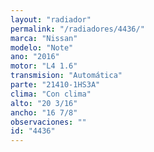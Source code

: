 ```yaml
---
layout: "radiador"
permalink: "/radiadores/4436/"
marca: "Nissan"
modelo: "Note"
ano: "2016"
motor: "L4 1.6"
transmision: "Automática"
parte: "21410-1HS3A"
clima: "Con clima"
alto: "20 3/16"
ancho: "16 7/8"
observaciones: ""
id: "4436"
---
```


